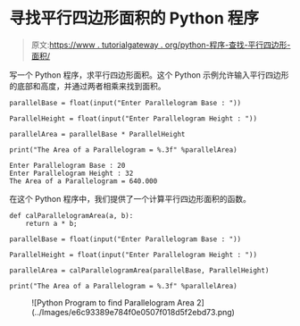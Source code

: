 # 寻找平行四边形面积的 Python 程序

> 原文:[https://www . tutorialgateway . org/python-程序-查找-平行四边形-面积/](https://www.tutorialgateway.org/python-program-to-find-parallelogram-area/)

写一个 Python 程序，求平行四边形面积。这个 Python 示例允许输入平行四边形的底部和高度，并通过两者相乘来找到面积。

```
parallelBase = float(input("Enter Parallelogram Base : "))

ParallelHeight = float(input("Enter Parallelogram Height : "))

parallelArea = parallelBase * ParallelHeight

print("The Area of a Parallelogram = %.3f" %parallelArea) 
```

```
Enter Parallelogram Base : 20
Enter Parallelogram Height : 32
The Area of a Parallelogram = 640.000
```

在这个 Python 程序中，我们提供了一个计算平行四边形面积的函数。

```
def calParallelogramArea(a, b):
    return a * b;

parallelBase = float(input("Enter Parallelogram Base : "))

ParallelHeight = float(input("Enter Parallelogram Height : "))

parallelArea = calParallelogramArea(parallelBase, ParallelHeight)

print("The Area of a Parallelogram = %.3f" %parallelArea) 
```

<figure class="wp-block-image size-large">![Python Program to find Parallelogram Area 2](../Images/e6c93389e784f0e0507f018d5f2ebd73.png)</figure>
